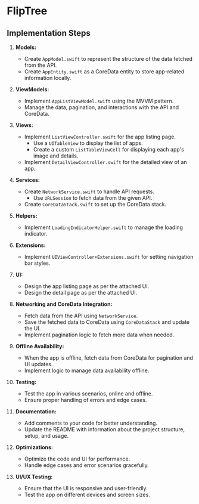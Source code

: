 # FlipTree

## Implementation Steps

1. **Models:**
   - Create `AppModel.swift` to represent the structure of the data fetched from the API.
   - Create `AppEntity.swift` as a CoreData entity to store app-related information locally.

2. **ViewModels:**
   - Implement `AppListViewModel.swift` using the MVVM pattern.
   - Manage the data, pagination, and interactions with the API and CoreData.

3. **Views:**
   - Implement `ListViewController.swift` for the app listing page.
     - Use a `UITableView` to display the list of apps.
     - Create a custom `ListTableViewCell` for displaying each app's image and details.
   - Implement `DetailViewController.swift` for the detailed view of an app.

4. **Services:**
   - Create `NetworkService.swift` to handle API requests.
     - Use `URLSession` to fetch data from the given API.
   - Create `CoreDataStack.swift` to set up the CoreData stack.

5. **Helpers:**
   - Implement `LoadingIndicatorHelper.swift` to manage the loading indicator.

6. **Extensions:**
   - Implement `UIViewController+Extensions.swift` for setting navigation bar styles.

7. **UI:**
   - Design the app listing page as per the attached UI.
   - Design the detail page as per the attached UI.

8. **Networking and CoreData Integration:**
   - Fetch data from the API using `NetworkService`.
   - Save the fetched data to CoreData using `CoreDataStack` and update the UI.
   - Implement pagination logic to fetch more data when needed.

9. **Offline Availability:**
   - When the app is offline, fetch data from CoreData for pagination and UI updates.
   - Implement logic to manage data availability offline.

10. **Testing:**
    - Test the app in various scenarios, online and offline.
    - Ensure proper handling of errors and edge cases.

11. **Documentation:**
    - Add comments to your code for better understanding.
    - Update the README with information about the project structure, setup, and usage.

12. **Optimizations:**
    - Optimize the code and UI for performance.
    - Handle edge cases and error scenarios gracefully.

13. **UI/UX Testing:**
    - Ensure that the UI is responsive and user-friendly.
    - Test the app on different devices and screen sizes.
